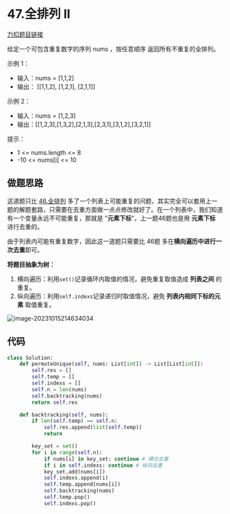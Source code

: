 # 47.全排列 II

[力扣题目链接](https://leetcode.cn/problems/permutations-ii/)

给定一个可包含重复数字的序列 nums ，按任意顺序 返回所有不重复的全排列。

示例 1：

- 输入：nums = [1,1,2]
- 输出： [[1,1,2], [1,2,1], [2,1,1]]

示例 2：

- 输入：nums = [1,2,3]
- 输出：[[1,2,3],[1,3,2],[2,1,3],[2,3,1],[3,1,2],[3,2,1]]

提示：

- 1 <= nums.length <= 8
- -10 <= nums[i] <= 10









## 做题思路

这道题只比 [46.全排列](./46.md) 多了一个列表上可能重复的问题，其实完全可以套用上一题的解题套路，只需要在去重方面做一点点修改就好了。在一个列表中，我们知道有一个变量永远不可能重复，那就是 "**元素下标**"。上一题46题也是用 **元素下标** 进行去重的。



由于列表内可能有重复数字，因此这一道题只需要比 46题 多在**横向遍历中进行一次去重**即可。



**将题目抽象为树：**

1. 横向遍历：利用`set()`记录循环内取值的情况，避免重复取值造成 **列表之间** 的重复。
2. 纵向遍历：利用`self.indexs`记录递归时取值情况，避免 **列表内相同下标的元素** 取值重复。

![image-20231015214634034](https://cdn.jsdelivr.net/gh/ThousandLayerCake/picbed/image-20231015214634034.png)



## 代码

```python
class Solution:
    def permuteUnique(self, nums: List[int]) -> List[List[int]]:
        self.res = []
        self.temp = []
        self.indexs = []
        self.n = len(nums)
        self.backtracking(nums)
        return self.res

    def backtracking(self, nums):
        if len(self.temp) == self.n:
            self.res.append(list(self.temp))
            return 

        key_set = set()
        for i in range(self.n):
            if nums[i] in key_set: continue # 横向去重
            if i in self.indexs: continue # 纵向去重
            key_set.add(nums[i])
            self.indexs.append(i)
            self.temp.append(nums[i])
            self.backtracking(nums)
            self.temp.pop()
            self.indexs.pop()
```

